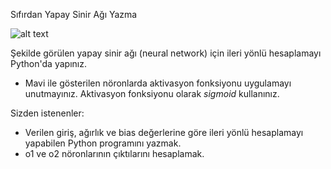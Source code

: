  Sıfırdan Yapay Sinir Ağı Yazma
 
![alt text](https://d1jnx9ba8s6j9r.cloudfront.net/blog/wp-content/uploads/2017/09/Backpropagation-Example-Backpropagation-Edureka.png)

Şekilde görülen yapay sinir ağı (neural network) için ileri yönlü hesaplamayı Python'da yapınız.

- Mavi ile gösterilen nöronlarda aktivasyon fonksiyonu uygulamayı unutmayınız. Aktivasyon fonksiyonu olarak *sigmoid* kullanınız. 

Sizden istenenler:

- Verilen giriş, ağırlık ve bias değerlerine göre ileri yönlü hesaplamayı yapabilen Python programını yazmak.
- o1 ve o2 nöronlarının çıktılarını hesaplamak.  
